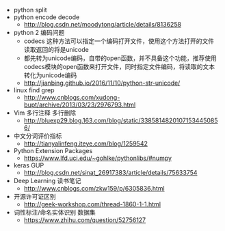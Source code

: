 - python split
- python encode decode 
  - http://blog.csdn.net/moodytong/article/details/8136258
- python 2 编码问题
  - codecs 这种方法可以指定一个编码打开文件，使用这个方法打开的文件读取返回的将是unicode
  - 都先转为unicode编码，自带的open函数，并不具备这个功能，推荐使用codecs模块的open函数来打开文件，同时指定文件编码，将读取的文本转化为unicode编码
  - http://jianbing.github.io/2016/11/10/python-str-unicode/
- linux find grep
  - http://www.cnblogs.com/xudong-bupt/archive/2013/03/23/2976793.html
- Vim 多行注释 多行删除
  - http://bluexp29.blog.163.com/blog/static/33858148201071534450856/
- 中文分词评价指标
  - http://tianyalinfeng.iteye.com/blog/1259542
- Python Extension Packages
  - https://www.lfd.uci.edu/~gohlke/pythonlibs/#numpy
- keras GUP
  - http://blog.csdn.net/sinat_26917383/article/details/75633754
- Deep Learning 读书笔记
  - http://www.cnblogs.com/zkw159/p/6305836.html
- 开源许可证区别
  - http://geek-workshop.com/thread-1860-1-1.html
- 词性标注/命名实体识别 数据集
  - https://www.zhihu.com/question/52756127
